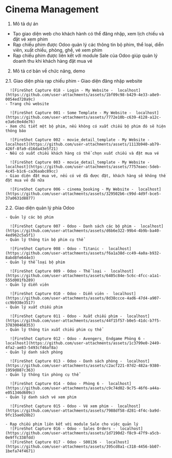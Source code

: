 # Cinema Management
1. Mô tả dự án
- Tạo giao diện web cho khách hành có thể đăng nhập, xem lịch chiếu và đặt vé xem phim
- Rạp chiếu phim được Odoo quản lý các thông tin bộ phim, thể loại, diễn viên, xuất chiếu, phòng, ghế, vé xem phim
- Rạp chiếu phim được liên kết với module Sale của Odoo giúp quản lý doanh thu khi khách hàng đặt mua vé
2. Mô tả cơ bản về chức năng, demo
  
  2.1. Giao diện phía rạp chiếu phim
    - Giao diện đăng nhập website
      
      ![FireShot Capture 018 - Login - My Website -  localhost](https://github.com/user-attachments/assets/1bf09c98-b429-4e33-a8e9-0054ed720a9c)
    - Trang chủ website
      
      ![FireShot Capture 001 - Some Template - My Website -  localhost](https://github.com/user-attachments/assets/7772e10b-c639-4128-a12c-e3a6c0e4de76)
    - Xem chi tiết một bộ phim, nếu không có xuất chiếu bộ phim đó sẽ hiện thông báo
      
      ![FireShot Capture 002 - movie_detail_template - My Website -  localhost](https://github.com/user-attachments/assets/1113b940-ab79-426f-8fa9-d16da43e5f21)
    - Nếu có xuất chiếu khách hàng có thể chọn xuất chiếu và đặt mua vé
      
      ![FireShot Capture 003 - movie_detail_template - My Website -  localhost](https://github.com/user-attachments/assets/7757eaec-5deb-4c45-b1c6-ca36aabc89cc)
    - Giao diện đặt mua vé, nếu có vé đã được đặt, khách hàng sẽ không thể đặt mua vé đó nữa
      
      ![FireShot Capture 006 - cinema_booking - My Website -  localhost](https://github.com/user-attachments/assets/329502b6-c99d-4d9f-bce5-37a0631d8877)
  2.2. Giao diện quản lý phía Odoo
    
    - Quản lý các bộ phim
      
      ![FireShot Capture 007 - Odoo - Danh sách các bộ phim -  localhost](https://github.com/user-attachments/assets/d6b6e322-99b4-4b9b-ba40-4ed962c5a5f1)
    - Quản lý thông tin bộ phim cụ thể
      
      ![FireShot Capture 008 - Odoo - Titanic -  localhost](https://github.com/user-attachments/assets/f6a1a38d-cc49-4a0a-b932-8abd8fe644e3)
    - Quản lý thể loại bộ phim
      
      ![FireShot Capture 009 - Odoo - Thể loại -  localhost](https://github.com/user-attachments/assets/6405c84e-5c6c-4fcc-a1a1-555d001fb289)
    - Quản lý diễn viên
      
      ![FireShot Capture 010 - Odoo - Diễn viên -  localhost](https://github.com/user-attachments/assets/8d38ccce-4ad6-47d4-a907-cc9b938e3517)
    - Quản lý xuất chiếu phim
      
      ![FireShot Capture 011 - Odoo - Xuất chiếu phim -  localhost](https://github.com/user-attachments/assets/44f15f57-b0e5-41dc-b7f5-378300468353)
    - Quản lý thông tin xuất chiếu phim cụ thể
      
      ![FireShot Capture 012 - Odoo - Avengers_ Endgame Phòng 6 -  localhost](https://github.com/user-attachments/assets/1c3799e0-2449-4fa2-ae83-5493cf46af8a)
    - Quản lý danh sách phòng
      
      ![FireShot Capture 013 - Odoo - Danh sách phòng -  localhost](https://github.com/user-attachments/assets/c2acf221-07d2-482a-9380-1959d887c363)
    - Quản lý thông tin phòng cụ thể
      
      ![FireShot Capture 014 - Odoo - Phòng 6 -  localhost](https://github.com/user-attachments/assets/c9c74d02-9c75-46f6-a44a-e051346d609c)
    - Quản lý danh sách vé xem phim
      
      ![FireShot Capture 015 - Odoo - Vé xem phim -  localhost](https://github.com/user-attachments/assets/7988df58-d281-4f4c-ba9d-9fc15ae028b2)

    - Rạp chiếu phim liên kết với module Sale cho việc quản lý     
      ![FireShot Capture 016 - Odoo - Sales Orders -  localhost](https://github.com/user-attachments/assets/1d7190d2-f8c9-47f9-a5cb-0e9ffc338fdd)
      ![FireShot Capture 017 - Odoo - S00136 -  localhost](https://github.com/user-attachments/assets/395cd8a1-c318-4456-bb07-1befa74f4671)


